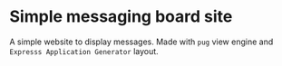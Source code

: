# Simple messaging board site

A simple website to display messages. Made with `pug` view engine and `Expresss Application Generator` layout.
